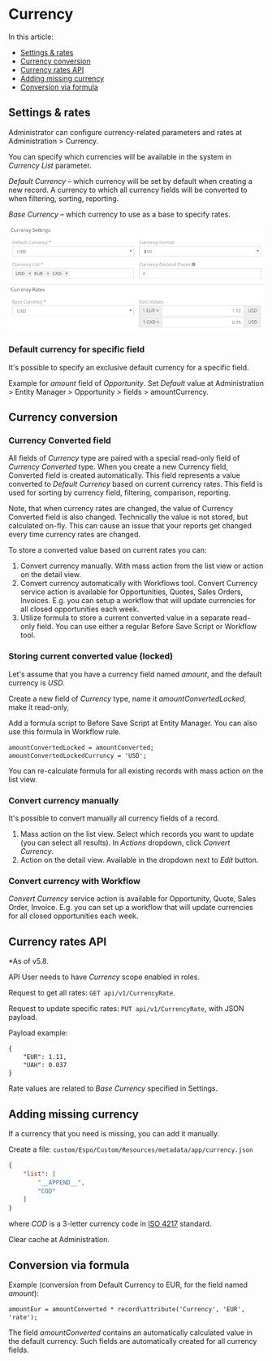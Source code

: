 # Currency

In this article:

* [Settings & rates](#settings-rates)
* [Currency conversion](#currency-conversion)
* [Currency rates API](#currency-rates-api)
* [Adding missing currency](#adding-missing-currency)
* [Conversion via formula](#conversion-via-formula)

## Settings & rates

Administrator can configure currency-related parameters and rates at Administration > Currency.

You can specify which currencies will be available in the system in *Currency List* parameter.

*Default Currency* – which currency will be set by default when creating a new record. A currency to which all currency fields will be converted to when filtering, sorting, reporting.

*Base Currency* – which currency to use as a base to specify rates.

![BPM example](https://raw.githubusercontent.com/espocrm/documentation/master/docs/_static/images/administration/currency-settings.png)

### Default currency for specific field

It's possible to specify an exclusive default currency for a specific field.

Example for *amount* field of *Opportunity*. Set *Default* value at Administration > Entity Manager > Opportunity > fields > amountCurrency.

## Currency conversion

### Currency Converted field

All fields of *Currency* type are paired with a special read-only field of *Currency Converted* type. When you create a new Currency field, Converted field is created automatically. This field represents a value converted to *Default Currency* based on current currency rates. This field is used for sorting by currency field, filtering, comparison, reporting.

Note, that when currency rates are changed, the value of Currency Converted field is also changed. Technically the value is not stored, but calculated on-fly. This can cause an issue that your reports get changed every time currency rates are changed.

To store a converted value based on current rates you can:

1. Convert currency manually. With mass action from the list view or action on the detail view.
2. Convert currency automatically with Workflows tool. Convert Currency service action is available for Opportunities, Quotes, Sales Orders, Invoices. E.g. you can setup a workflow that will update currencies for all closed opportunities each week.
3. Utilize formula to store a current converted value in a separate read-only field. You can use either a regular Before Save Script or Workflow tool.

### Storing current converted value (locked)

Let's assume that you have a currency field named *amount*, and the default currency is *USD*.

Create a new field of *Currency* type, name it *amountConvertedLocked*, make it read-only,

Add a formula script to Before Save Script at Entity Manager. You can also use this formula in Workflow rule.

```
amountConvertedLocked = amountConverted;
amountConvertedLockedCurruncy = 'USD';
```

You can re-calculate formula for all existing records with mass action on the list view.

### Convert currency manually

It's possible to convert manually all currency fields of a record.

1. Mass action on the list view. Select which records you want to update (you can select all results). In *Actions* dropdown, click *Convert Currency*.
2. Action on the detail view. Available in the dropdown next to *Edit* button.

### Convert currency with Workflow

*Convert Currency* service action is available for Opportunity, Quote, Sales Order, Invoice. E.g. you can set up a workflow that will update currencies for all closed opportunities each week.

## Currency rates API

*As of v5.8.

API User needs to have *Currency* scope enabled in roles.

Request to get all rates: `GET api/v1/CurrencyRate`.

Request to update specific rates: `PUT api/v1/CurrencyRate`, with JSON payload.

Payload example:

```
{
    "EUR": 1.11,
    "UAH": 0.037
}
```

Rate values are related to *Base Currency* specified in Settings.

## Adding missing currency

If a currency that you need is missing, you can add it manually.

Create a file: `custom/Espo/Custom/Resources/metadata/app/currency.json`

```json
{
    "list": [
        "__APPEND__",
        "COD"
    ]
}

```

where *COD* is a 3-letter currency code in [ISO 4217](https://en.wikipedia.org/wiki/ISO_4217) standard.

Clear cache at Administration.

## Conversion via formula

Example (conversion from Default Currency to EUR, for the field named *amount*):

```
amountEur = amountConverted * record\attribute('Currency', 'EUR', 'rate');
```

The field *amountConverted* contains an automatically calculated value in the default currency. Such fields are automatically created for all currency fields.
